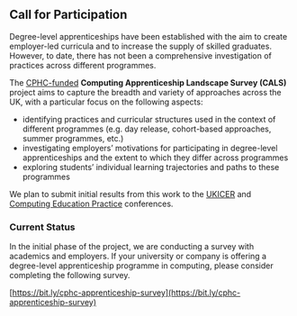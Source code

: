 ## Call for Participation

Degree-level apprenticeships have been established with the aim to create employer-led curricula and to increase the supply of skilled graduates. However, to date, there has not been a comprehensive investigation of practices across different programmes.

The [CPHC-funded](https://cphc.ac.uk/cphc-special-project-grants/) **Computing Apprenticeship Landscape Survey (CALS)** project aims to capture the breadth and variety of approaches across the UK, with a particular focus on the following aspects:

- identifying practices and curricular structures used in the context of different programmes (e.g. day release, cohort-based approaches, summer programmes, etc.)
- investigating employers’ motivations for participating in degree-level apprenticeships and the extent to which they differ across programmes
- exploring students’ individual learning trajectories and paths to these programmes

We plan to submit initial results from this work to the [UKICER](https://www.ukicer.com) and [Computing Education Practice](https://cepconference.webspace.durham.ac.uk) conferences.

### Current Status

In the initial phase of the project, we are conducting a survey with academics and employers. If your university or company is offering a degree-level apprenticeship programme in computing, please consider completing the following survey.

[https://bit.ly/cphc-apprenticeship-survey](https://bit.ly/cphc-apprenticeship-survey)
